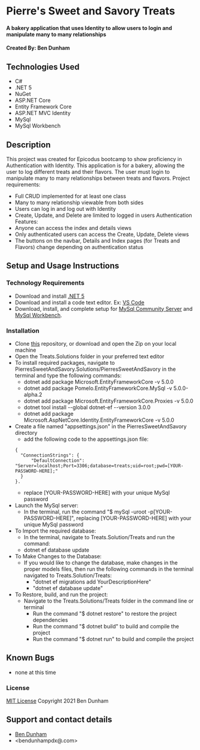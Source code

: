 # Pierre's Sweet and Savory Treats

#### A bakery application that uses Identity to allow users to login and manipulate many to many relationships

#### Created By: Ben Dunham

## Technologies Used

* C#
* .NET 5
* NuGet
* ASP.NET Core
* Entity Framework Core
* ASP.NET MVC Identity
* MySql
* MySql Workbench

## Description

This project was created for Epicodus bootcamp to show proficiency in Authentication with Identity. This application is for a bakery, allowing the user to log different treats and their flavors. The user must login to manipulate many to many relationships between treats and flavors.
Project requirements:
- Full CRUD implemented for at least one class
- Many to many relationship viewable from both sides
- Users can log in and log out with Identity
- Create, Update, and Delete are limited to logged in users
Authentication Features:
- Anyone can access the index and details views
- Only authenticated users can access the Create, Update, Delete views
- The buttons on the navbar, Details and Index pages (for Treats and Flavors) change depending on authentication status

## Setup and Usage Instructions

### Technology Requirements

* Download and install [.NET 5](https://dotnet.microsoft.com/download/dotnet/5.0)
* Download and install a code text editor. Ex: [VS Code](https://code.visualstudio.com/)
* Download, install, and complete setup for [MySql Community Server](https://dev.mysql.com/downloads/file/?id=484914) and [MySql Workbench](https://dev.mysql.com/downloads/file/?id=484391).

### Installation

* Clone [this](https://github.com/bendunhampdx/Treats.Solution) repository, or download and open the Zip on your local machine
* Open the Treats.Solutions folder in your preferred text editor
* To install required packages, navigate to PierresSweetAndSavory.Solutions/PierresSweetAndSavory in the terminal and type the following commands:
  - dotnet add package Microsoft.EntityFrameworkCore -v 5.0.0
  - dotnet add package Pomelo.EntityFrameworkCore.MySql -v 5.0.0-alpha.2
  - dotnet add package Microsoft.EntityFrameworkCore.Proxies -v 5.0.0
  - dotnet tool install --global dotnet-ef --version 3.0.0
  - dotnet add package Microsoft.AspNetCore.Identity.EntityFrameworkCore -v 5.0.0
* Create a file named "appsettings.json" in the PierresSweetAndSavory directory
  - add the following code to the appsettings.json file:
  ```
  {
    "ConnectionStrings": {
        "DefaultConnection": "Server=localhost;Port=3306;database=treats;uid=root;pwd=[YOUR-PASSWORD-HERE];"
    }
  }.
  ```
  - replace [YOUR-PASSWORD-HERE] with your unique MySql password
* Launch the MySql server:
  - In the terminal, run the command "$ mySql -uroot -p[YOUR-PASSWORD-HERE]", replacing [YOUR-PASSWORD-HERE] with your unique MySql password
* To Import the required database:
   - In the terminal, navigate to Treats.Solution/Treats and run the command:
    - dotnet ef database update
* To Make Changes to the Database:
  - If you would like to change the database, make changes in the proper models files, then run the following commands in the terminal navigated to Treats.Solution/Treats:
    - "dotnet ef migrations add YourDescriptionHere"
    - "dotnet ef database update"
* To Restore, build, and run the project:
  - Navigate to the Treats.Solutions/Treats folder in the command line or terminal
    - Run the command "$ dotnet restore" to restore the project dependencies
    - Run the command "$ dotnet build" to build and compile the project
    - Run the command "$ dotnet run" to build and compile the project

## Known Bugs

* none at this time

### License

[MIT License](https://opensource.org/licenses/MIT)
Copyright 2021 Ben Dunham

## Support and contact details

* [Ben Dunham](https://github.com/bendunhampdx) 
* <bendunhampdx@.com>